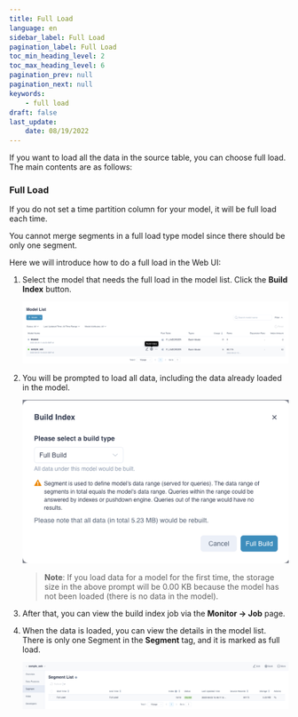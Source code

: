 ```yaml
---
title: Full Load
language: en
sidebar_label: Full Load
pagination_label: Full Load
toc_min_heading_level: 2
toc_max_heading_level: 6
pagination_prev: null
pagination_next: null
keywords:
    - full load
draft: false
last_update:
    date: 08/19/2022
---
```


If you want to load all the data in the source table, you can choose full load. The main contents are as follows:

### <span id="expert">Full Load</span>

If you do not set a time partition column for your model, it will be full load each time.

You cannot merge segments in a full load type model since there should be only one segment.

Here we will introduce how to do a full load in the Web UI:

1. Select the model that needs the full load in the model list. Click the **Build Index** button.

   ![Load Data](images/full_load/load_data.png)

2. You will be prompted to load all data, including the data already loaded in the model.

   ![Notice](images/full_load/notice.png)

   > **Note**: If you load data for a model for the first time, the storage size in the above prompt will be 0.00 KB because the model has not been loaded (there is no data in the model). 

3. After that, you can view the build index job via the **Monitor -> Job** page.

4. When the data is loaded, you can view the details in the model list. There is only one Segment in the **Segment** tag, and it is marked as full load.

   ![Full Load](images/full_load/full_load.png)
